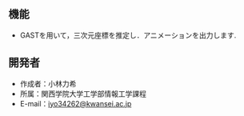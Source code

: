
## 機能
 
* GASTを用いて，三次元座標を推定し．アニメーションを出力します.
  

## 開発者
 
* 作成者：小林力希
* 所属：関西学院大学工学部情報工学課程
* E-mail：iyo34262@kwansei.ac.jp
 
